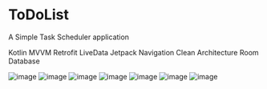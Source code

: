 # ToDoList
A Simple Task Scheduler application 

Kotlin
MVVM
Retrofit
LiveData
Jetpack Navigation
Clean Architecture
Room Database

![image](https://user-images.githubusercontent.com/99501694/234165432-9896a164-165a-461d-a3ea-e0b00431bed5.png)
![image](https://user-images.githubusercontent.com/99501694/234165449-6180aa2b-e8e0-46b3-84d4-a7af67ffae38.png)
![image](https://user-images.githubusercontent.com/99501694/234165476-5364486f-6691-4195-9d52-e23d6aceb5c3.png)
![image](https://user-images.githubusercontent.com/99501694/234165495-f8ae1e32-f649-4ff4-9047-bbb306fc6c5b.png)
![image](https://user-images.githubusercontent.com/99501694/234165509-121efa23-b12a-4874-bef1-df061c3b79b7.png)
![image](https://user-images.githubusercontent.com/99501694/234165524-75f6ab72-e2de-47a0-8426-9f99574d6b05.png)
![image](https://user-images.githubusercontent.com/99501694/234165555-bd01fa00-f742-430e-a82a-dedff9b995df.png)
